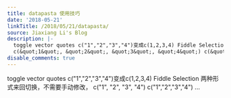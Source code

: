 ```yaml
---
title: datapasta 使用技巧
date: '2018-05-21'
linkTitle: /2018/05/21/datapasta/
source: Jiaxiang Li's Blog
description: |-
  toggle vector quotes c("1","2","3","4")变成c(1,2,3,4) Fiddle Selection 两种形式来回切换，不需要手动修改，
  c(&quot;1&quot;, &quot;2&quot;, &quot;3&quot;, &quot;4&quot;) c(&quot;1&quot;,&quot;2&quot;,&quot;3&quot;,&quot;4&quot;)  ...
disable_comments: true
---
```

toggle vector quotes c("1","2","3","4")变成c(1,2,3,4) Fiddle Selection 两种形式来回切换，不需要手动修改，
c(&quot;1&quot;, &quot;2&quot;, &quot;3&quot;, &quot;4&quot;) c(&quot;1&quot;,&quot;2&quot;,&quot;3&quot;,&quot;4&quot;)  ...